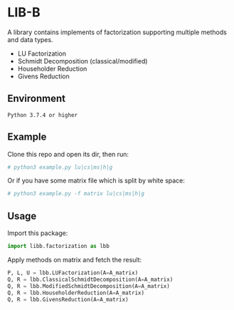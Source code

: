 # LIB-B

A library contains implements of factorization supporting multiple methods and data types.

- LU Factorization
- Schmidt Decomposition (classical/modified)
- Householder Reduction
- Givens Reduction

## Environment

    Python 3.7.4 or higher

## Example

Clone this repo and open its dir, then run:

```sh
# python3 example.py lu|cs|ms|h|g
```

Or if you have some matrix file which is split by white space:

```sh
# python3 example.py -f matrix lu|cs|ms|h|g
```

## Usage

Import this package:

```python
import libb.factorization as lbb
```

Apply methods on matrix and fetch the result:

```python
P, L, U = lbb.LUFactorization(A=A_matrix)
Q, R = lbb.ClassicalSchmidtDecomposition(A=A_matrix)
Q, R = lbb.ModifiedSchmidtDecomposition(A=A_matrix)
Q, R = lbb.HouseholderReduction(A=A_matrix)
Q, R = lbb.GivensReduction(A=A_matrix)
```
